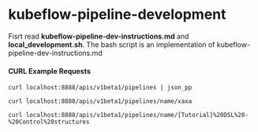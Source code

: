 # kubeflow-pipeline-development

Fisrt read **kubeflow-pipeline-dev-instructions.md** and **local_development.sh**. 
The bash script is an implementation of kubeflow-pipeline-dev-instructions.md

#### CURL Example Requests

`curl localhost:8888/apis/v1beta1/pipelines | json_pp`

`curl localhost:8888/apis/v1beta1/pipelines/name/xaxa`

`curl localhost:8888/apis/v1beta1/pipelines/name/[Tutorial]%20DSL%20-%20Control%20structures` 